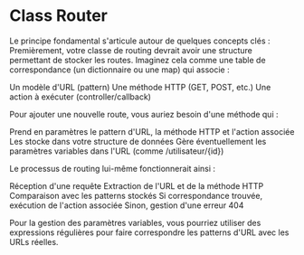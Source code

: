 # Class Router

Le principe fondamental s'articule autour de quelques concepts clés :
Premièrement, votre classe de routing devrait avoir une structure permettant de stocker les routes. Imaginez cela comme une table de correspondance (un dictionnaire ou une map) qui associe :

Un modèle d'URL (pattern)
Une méthode HTTP (GET, POST, etc.)
Une action à exécuter (controller/callback)

Pour ajouter une nouvelle route, vous auriez besoin d'une méthode qui :

Prend en paramètres le pattern d'URL, la méthode HTTP et l'action associée
Les stocke dans votre structure de données
Gère éventuellement les paramètres variables dans l'URL (comme /utilisateur/{id})

Le processus de routing lui-même fonctionnerait ainsi :

Réception d'une requête
Extraction de l'URL et de la méthode HTTP
Comparaison avec les patterns stockés
Si correspondance trouvée, exécution de l'action associée
Sinon, gestion d'une erreur 404

Pour la gestion des paramètres variables, vous pourriez utiliser des expressions régulières pour faire correspondre les patterns d'URL avec les URLs réelles.